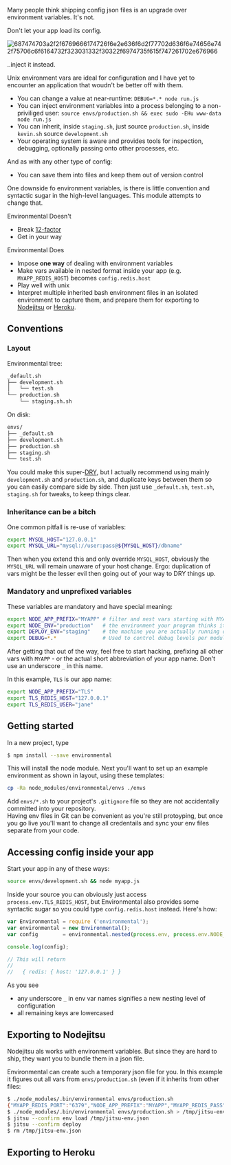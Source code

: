 Many people think shipping config json files is an upgrade over environment variables. It's not.

Don't let your app load its config.

![687474703a2f2f6769666174726f6e2e636f6d2f77702d636f6e74656e742f75706c6f6164732f323031332f30322f6974735f615f747261702e676966](https://cloud.githubusercontent.com/assets/26752/2877380/764960a4-d44a-11e3-8ac4-afd5f1678bb2.gif)


..inject it instead.

Unix environment vars are ideal for configuration and I have yet to encounter an application that woudn't be better off with them.

- You can change a value at near-runtime: `DEBUG=*.* node run.js`
- You can inject environment variables into a process belonging to a non-priviliged user: `source envs/production.sh && exec sudo -EHu www-data node run.js`
- You can inherit, inside `staging.sh`, just source `production.sh`, inside `kevin.sh` source `development.sh`
- Your operating system is aware and provides tools for inspection, debugging, optionally passing onto other processes, etc.

And as with any other type of config:

- You can save them into files and keep them out of version control

One downside fo environment variables, is there is little convention and syntactic sugar in the high-level languages. This module attempts to change that.

Environmental Doesn't

 - Break [12-factor](http://12factor.net/)
 - Get in your way

Environmental Does

 - Impose **one way** of dealing with environment variables
 - Make vars available in nested format inside your app (e.g. `MYAPP_REDIS_HOST`) becomes `config.redis.host`
 - Play well with unix
 - Interpret multiple inherited bash environment files in an isolated environment to capture them, and prepare them for exporting to [Nodejitsu](https://www.nodejitsu.com/documentation/jitsu/env/) or [Heroku](https://devcenter.heroku.com/articles/config-vars).

## Conventions

### Layout

Environmental tree:

```bash
_default.sh
├── development.sh
│   └── test.sh
└── production.sh
    └── staging.sh.sh
```

On disk:

```bash
envs/
├── _default.sh
├── development.sh
├── production.sh
├── staging.sh
└── test.sh
```

You could make this super-[DRY](https://en.wikipedia.org/wiki/Don't_repeat_yourself), but I actually recommend using mainly
`development.sh` and `production.sh`, and duplicate keys between them
so you can easily compare side by side.
Then just use `_default.sh`, `test.sh`, `staging.sh` for tweaks, to keep things
clear.

### Inheritance can be a bitch

One common pitfall is re-use of variables:

```bash
export MYSQL_HOST="127.0.0.1"
export MYSQL_URL="mysql://user:pass@${MYSQL_HOST}/dbname"
```

Then when you extend this and only override `MYSQL_HOST`, obviously the `MYSQL_URL` will remain unaware of your host change. Ergo: duplication of vars might be the lesser evil then going out of your way to DRY things up.

### Mandatory and unprefixed variables

These variables are mandatory and have special meaning:

```bash
export NODE_APP_PREFIX="MYAPP" # filter and nest vars starting with MYAPP right into your app
export NODE_ENV="production"   # the environment your program thinks it's running
export DEPLOY_ENV="staging"    # the machine you are actually running on
export DEBUG=*.*               # Used to control debug levels per module
```

After getting that out of the way, feel free to start hacking, prefixing all
other vars with `MYAPP` - or the actual short abbreviation of your app name. Don't use an underscore `_` in this name.

In this example, `TLS` is our app name:

```bash
export NODE_APP_PREFIX="TLS"
export TLS_REDIS_HOST="127.0.0.1"
export TLS_REDIS_USER="jane"
```

## Getting started

In a new project, type

```bash
$ npm install --save environmental
```

This will install the node module. Next you'll want to set up an example environment as shown in layout, using these templates:

```bash
cp -Ra node_modules/environmental/envs ./envs
```

Add `envs/*.sh` to your project's `.gitignore` file so they are not accidentally committed into your repository.  
Having env files in Git can be convenient as you're still protoyping, but once you go live you'll want to change all credentails and sync your env files separate from your code.

## Accessing config inside your app

Start your app in any of these ways:

```bash
source envs/development.sh && node myapp.js
```

Inside your source you can obviously just access `process.env.TLS_REDIS_HOST`, but Environmental also provides some syntactic sugar so you could type `config.redis.host` instead. Here's how:

```javascript
var Environmental = require ('environmental');
var environmental = new Environmental();
var config        = environmental.nested(process.env, process.env.NODE_APP_PREFIX);

console.log(config);

// This will return
//
//   { redis: { host: '127.0.0.1' } }
```

As you see

 - any underscore `_` in env var names signifies a new nesting level of configuration
 - all remaining keys are lowercased

## Exporting to Nodejitsu

Nodejitsu als works with environment variables. But since they are hard to ship, they want you to bundle them in a json file.

Environmental can create such a temporary json file for you. In this example it figures out all vars from `envs/production.sh` (even if it inherits from other files:

```bash
$ ./node_modules/.bin/environmental envs/production.sh
{"MYAPP_REDIS_PORT":"6379","NODE_APP_PREFIX":"MYAPP","MYAPP_REDIS_PASS":"","DEPLOY_ENV":"production","SUBDOMAIN":"mycompany-myapp","NODE_ENV":"production","MYAPP_REDIS_HOST":"127.0.0.1","DEBUG":""}
$ ./node_modules/.bin/environmental envs/production.sh > /tmp/jitsu-env.json
$ jitsu --confirm env load /tmp/jitsu-env.json
$ jitsu --confirm deploy
$ rm /tmp/jitsu-env.json
```

## Exporting to Heroku

